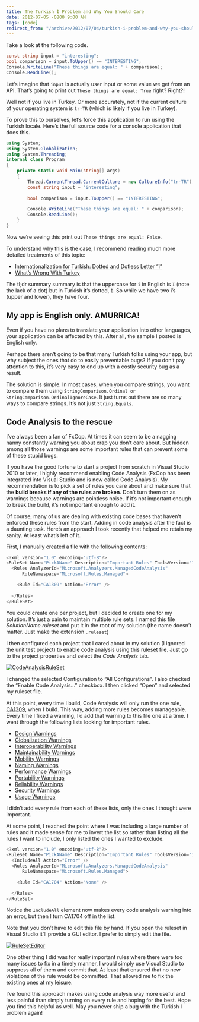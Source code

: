 ```yaml
---
title: The Turkish İ Problem and Why You Should Care
date: 2012-07-05 -0800 9:00 AM
tags: [code]
redirect_from: "/archive/2012/07/04/turkish-i-problem-and-why-you-should-care.aspx/"
---
```


Take a look at the following code.

```csharp
const string input = "interesting";
bool comparison = input.ToUpper() == "INTERESTING";
Console.WriteLine("These things are equal: " + comparison);
Console.ReadLine();
```

Let’s imagine that `input` is actually user input or some value we get from an API. That’s going to print out `These things are equal: True` right? Right?!

Well not if you live in Turkey. Or more accurately, not if the current culture of your operating system is `tr-TR` (which is likely if you live in Turkey).

To prove this to ourselves, let’s force this application to run using the Turkish locale. Here’s the full source code for a console
application that does this.

```csharp
using System;
using System.Globalization;
using System.Threading;
internal class Program
{
    private static void Main(string[] args)
    {      
        Thread.CurrentThread.CurrentCulture = new CultureInfo("tr-TR");
        const string input = "interesting";
        
        bool comparison = input.ToUpper() == "INTERESTING";

        Console.WriteLine("These things are equal: " + comparison);
        Console.ReadLine();
    }
}
```

Now we’re seeing this print out `These things are equal: False`.

To understand why this is the case, I recommend reading much more detailed treatments of this topic:

-   [Internationalization for Turkish: Dotted and Dotless Letter “I”](http://www.i18nguy.com/unicode/turkish-i18n.html "Internationalization Guy on Turkish I")
-   [What’s Wrong With Turkey](http://www.codinghorror.com/blog/2008/03/whats-wrong-with-turkey.html "What's Wrong With Turkey")

The tl;dr summary summary is that the uppercase for `i` in English is `I` (note the lack of a dot) but in Turkish it’s dotted, `İ`. So while we have two i’s (upper and lower), they have four.

My app is English only. AMURRICA!
---------------------------------

Even if you have no plans to translate your application into other languages, your application can be affected by this. After all, the
sample I posted is English only.

Perhaps there aren’t going to be that many Turkish folks using your app, but why subject the ones that do to easily preventable bugs? If you don’t pay attention to this, it’s very easy to end up with a costly security bug as a result.

The solution is simple. In most cases, when you compare strings, you want to compare them using
`StringComparison.Ordinal or StringComparison.OrdinalIgnoreCase`. It just turns out there are so many ways to compare strings. It’s not just `String.Equals`.

Code Analysis to the rescue
---------------------------

I’ve always been a fan of FxCop. At times it can seem to be a nagging nanny constantly warning you about crap you don’t care about. But hidden among all those warnings are some important rules that can prevent some of these stupid bugs.

If you have the good fortune to start a project from scratch in Visual Studio 2010 or later, I highly recommend enabling Code Analysis (FxCop has been integrated into Visual Studio and is now called Code Analysis). My recommendation is to pick a set of rules you care about and make sure that the **build breaks if any of the rules are broken**. Don’t turn them on as warnings because warnings are pointless noise. If it’s not important enough to break the build, it’s not important enough to add
it.

Of course, many of us are dealing with existing code bases that haven’t enforced these rules from the start. Adding in code analysis after the fact is a daunting task. Here’s an approach I took recently that helped me retain my sanity. At least what’s left of it.

First, I manually created a file with the following contents:

```csharp
<?xml version="1.0" encoding="utf-8"?>
<RuleSet Name="PickAName" Description="Important Rules" ToolsVersion="10.0">
  <Rules AnalyzerId="Microsoft.Analyzers.ManagedCodeAnalysis"
      RuleNamespace="Microsoft.Rules.Managed">

    <Rule Id="CA1309" Action="Error" />    
  
  </Rules>
</RuleSet>
```

You could create one per project, but I decided to create one for my solution. It’s just a pain to maintain multiple rule sets. I named this file *SolutionName.ruleset* and put it in the root of my solution (the name doesn’t matter. Just make the extension `.ruleset`)

I then configured each project that I cared about in my solution (I ignored the unit test project) to enable code analysis using this
ruleset file. Just go to the project properties and select the *Code Analysis* tab.

[![CodeAnalysisRuleSet](https://haacked.com/images/haacked_com/WindowsLiveWriter/70bb1ffd73a5_C2A0/CodeAnalysisRuleSet_thumb.png "CodeAnalysisRuleSet")](https://haacked.com/images/haacked_com/WindowsLiveWriter/70bb1ffd73a5_C2A0/CodeAnalysisRuleSet_2.png)

I changed the selected Configuration to “All Configurations”. I also checked the “Enable Code Analysis…” checkbox. I then clicked “Open” and selected my ruleset file.

At this point, every time I build, Code Analysis will only run the one rule, [CA1309](http://msdn.microsoft.com/en-us/library/bb385972.aspx "Use ordinal StringComparison"), when I build. This way, adding more rules becomes manageable. Every time I fixed a warning, I’d add that warning to this file one at a time. I
went through the following lists looking for important rules.

-   [Design Warnings](http://msdn.microsoft.com/en-us/library/ms182125 "Code Analysis Design Rules")
-   [Globalization Warnings](http://msdn.microsoft.com/en-us/library/ms182184 "Code Analysis Globalization Rules")
-   [Interoperability Warnings](http://msdn.microsoft.com/en-us/library/ms182193 "Code Analysis Interoperability Rules")
-   [Maintainability Warnings](http://msdn.microsoft.com/en-us/library/ms182211 "Code Analysis Maintainability Rules")
-   [Mobility Warnings](http://msdn.microsoft.com/en-us/library/ms182218 "Code Analysis Mobility Rules")
-   [Naming Warnings](http://msdn.microsoft.com/en-us/library/ms182232 "Code Analysis Naming Rules")
-   [Performance Warnings](http://msdn.microsoft.com/en-us/library/ms182260 "Code Analysis Performance Rules")
-   [Portability Warnings](http://msdn.microsoft.com/en-us/library/ms182282 "Code Analysis Portability Rules")
-   [Reliability Warnings](http://msdn.microsoft.com/en-us/library/ms182287 "Code Analysis Reliability Rules")
-   [Security Warnings](http://msdn.microsoft.com/en-us/library/ms182296 "Code Analysis Security Rules")
-   [Usage Warnings](http://msdn.microsoft.com/en-us/library/ms182324 "Code Analysis Usage Rules")

I didn’t add every rule from each of these lists, only the ones I thought were important.

At some point, I reached the point where I was including a large number of rules and it made sense for me to invert the list so rather than listing all the rules I want to include, I only listed the ones I wanted to exclude.

```csharp
<?xml version="1.0" encoding="utf-8"?>
<RuleSet Name="PickAName" Description="Important Rules" ToolsVersion="10.0">
  <IncludeAll Action="Error" />
  <Rules AnalyzerId="Microsoft.Analyzers.ManagedCodeAnalysis"
      RuleNamespace="Microsoft.Rules.Managed">

    <Rule Id="CA1704" Action="None" />    
  
  </Rules>
</RuleSet>
```

Notice the `IncludeAll` element now makes every code analysis warning into an error, but then I turn CA1704 off in the list.

Note that you don’t have to edit this file by hand. If you open the ruleset in Visual Studio it’ll provide a GUI editor. I prefer to simply edit the file.

[![RuleSetEditor](https://haacked.com/images/haacked_com/WindowsLiveWriter/70bb1ffd73a5_C2A0/RuleSetEditor_thumb.png "RuleSetEditor")](https://haacked.com/images/haacked_com/WindowsLiveWriter/70bb1ffd73a5_C2A0/RuleSetEditor_2.png)

One other thing I did was for really important rules where there were too many issues to fix in a timely manner, I would simply use Visual Studio to suppress all of them and commit that. At least that ensured that no new violations of the rule would be committed. That allowed me to fix the existing ones at my leisure.

I’ve found this approach makes using code analysis way more useful and less painful than simply turning on every rule and hoping for the best. Hope you find this helpful as well. May you never ship a bug with the Turkish I problem again!
